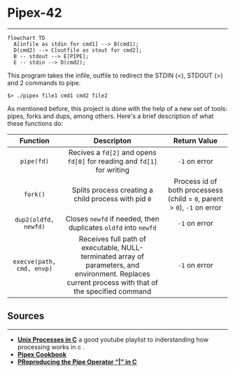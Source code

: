# Pipex-42
---

```mermaid
flowchart TD
  A[infile as stdin for cmd1] --> B(cmd1);
  D(cmd2) --> C[outfile as stout for cmd2];
  B -- stdout --> E[PIPE];
  E -- stdin --> D(cmd2);
```

This program takes the infile, outfile to redirect the STDIN (<), STDOUT (>) and 2 commands to pipe.

```
$> ./pipex file1 cmd1 cmd2 file2
```

As mentioned before, this project is done with the help of a new set of tools: pipes, forks and dups, among others. Here's a brief description of what these functions do:

| Function | Descripton | Return Value |
| :-------:| :---------:| :----------: |
| ``pipe(fd)`` | Recives a ``fd[2]`` and opens ``fd[0]`` for reading and ``fd[1]`` for writing | ``-1`` on error |
| ``fork()`` | Splits process creating a child process with pid ``0`` | Process id of both processess (child = ``0``, parent > ``0``), ``-1`` on error |
| ``dup2(oldfd, newfd)`` | Closes ``newfd`` if needed, then duplicates ``oldfd`` into ``newfd`` | ``-1`` on error |
| ``execve(path, cmd, envp)`` | Receives full path of executable, NULL-terminated array of parameters, and environment. Replaces current process with that of the specified command | ``-1`` on error |

## Sources
---

* [**Unix Processes in C**](https://www.youtube.com/playlist?list=PLfqABt5AS4FkW5mOn2Tn9ZZLLDwA3kZUY) a good youtube playlist to inderstanding  how processing works in c .
* [**Pipex Cookbook**](https://csnotes.medium.com/pipex-tutorial-42-project-4469f5dd5901)
* [**PReproducing the Pipe Operator “|” in C**](https://www.codequoi.com/en/pipex-reproducing-the-pipe-operator-in-c/)
